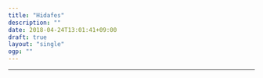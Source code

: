 ```yaml
---
title: "Hidafes"
description: ""
date: 2018-04-24T13:01:41+09:00
draft: true
layout: "single"
ogp: ""
---
```

---
